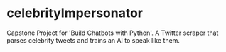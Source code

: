 # celebrityImpersonator
Capstone Project for 'Build Chatbots with Python'. A Twitter scraper that parses celebrity tweets and trains an AI to speak like them.
